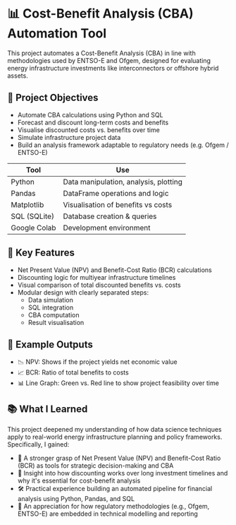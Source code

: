 # 📊 Cost-Benefit Analysis (CBA) Automation Tool 
This project automates a Cost-Benefit Analysis (CBA) in line with methodologies used by ENTSO-E and Ofgem, designed for evaluating energy infrastructure investments like interconnectors or offshore hybrid assets.

## 🚀 Project Objectives 
- Automate CBA calculations using Python and SQL
- Forecast and discount long-term costs and benefits
- Visualise discounted costs vs. benefits over time
- Simulate infrastructure project data
- Build an analysis framework adaptable to regulatory needs (e.g. Ofgem / ENTSO-E)

| Tool         | Use                                   |
| ------------ | ------------------------------------- |
| Python       | Data manipulation, analysis, plotting |
| Pandas       | DataFrame operations and logic        |
| Matplotlib   | Visualisation of benefits vs costs    |
| SQL (SQLite) | Database creation & queries           |
| Google Colab | Development environment               |

## 🧠 Key Features 
- Net Present Value (NPV) and Benefit-Cost Ratio (BCR) calculations
- Discounting logic for multiyear infrastructure timelines
- Visual comparison of total discounted benefits vs. costs
- Modular design with clearly separated steps:
  - Data simulation
  -  SQL integration
  - CBA computation
  - Result visualisation

## 🧪 Example Outputs 
- 📉 NPV: Shows if the project yields net economic value
- 📈 BCR: Ratio of total benefits to costs
- 📊 Line Graph: Green vs. Red line to show project feasibility over time

## 📚 What I Learned 
This project deepened my understanding of how data science techniques apply to real-world energy infrastructure planning and policy frameworks. Specifically, I gained:
- 🧠 A stronger grasp of Net Present Value (NPV) and Benefit-Cost Ratio (BCR) as tools for strategic decision-making and CBA
- 💸 Insight into how discounting works over long investment timelines and why it's essential for cost-benefit analysis
- 🛠 Practical experience building an automated pipeline for financial analysis using Python, Pandas, and SQL
- 🧩 An appreciation for how regulatory methodologies (e.g., Ofgem, ENTSO-E) are embedded in technical modelling and reporting



